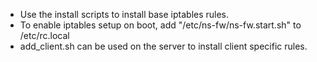 
- Use the install scripts to install base iptables rules.
- To enable iptables setup on boot, add "/etc/ns-fw/ns-fw.start.sh" to /etc/rc.local 
- add_client.sh can be used on the server to install client specific rules.

